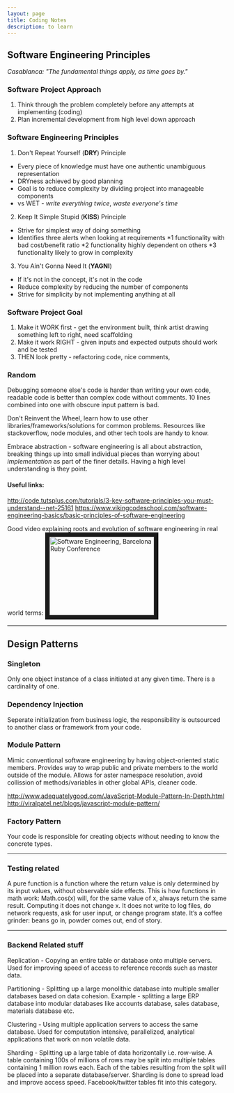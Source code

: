 ```yaml
---
layout: page
title: Coding Notes
description: to learn
---
```


## Software Engineering Principles
*Casablanca: "The fundamental things apply, as time goes by."*

### Software Project Approach
1. Think through the problem completely before any attempts at implementing (coding)
2. Plan incremental development from high level down approach

### Software Engineering Principles

1. Don't Repeat Yourself (**DRY**) Principle
  * Every piece of knowledge must have one authentic unambiguous representation
  * DRYness achieved by good planning
  * Goal is to reduce complexity by dividing project into manageable components
  * vs WET - *write everything twice*, *waste everyone's time*
2. Keep It Simple Stupid (**KISS**) Principle
  * Strive for simplest way of doing something
  * Identifies three alerts when looking at requirements
    *1 functionality with bad cost/benefit ratio
    *2 functionality highly dependent on others
    *3 functionality likely to grow in complexity
3. You Ain't Gonna Need It (**YAGNI**)
  * If it's not in the concept, it's not in the code
  * Reduce complexity by reducing the number of components
  * Strive for simplicity by not implementing anything at all

### Software Project Goal
1. Make it WORK first - get the environment built, think artist drawing something left to right, need scaffolding
2. Make it work RIGHT - given inputs and expected outputs should work and be tested
3. THEN look pretty - refactoring code, nice comments,


### Random

Debugging someone else's code is harder than writing your own code, readable code is better than complex code without comments.  10 lines combined into one with obscure input pattern is bad.

Don't Reinvent the Wheel, learn how to use other libraries/frameworks/solutions for common problems.  Resources like stackoverflow, node modules, and other tech tools are handy to know.

Embrace abstraction - software engineering is all about abstraction, breaking things up into small individual pieces than worrying about *implementation* as part of the finer details.  Having a high level understanding is they point.

#### Useful links:
http://code.tutsplus.com/tutorials/3-key-software-principles-you-must-understand--net-25161
https://www.vikingcodeschool.com/software-engineering-basics/basic-principles-of-software-engineering

Good video explaining roots and evolution of software engineering in real world terms:
<a href="http://www.youtube.com/watch?feature=player_embedded&v=9IPn5Gk_OiM
" target="_blank"><img src="http://img.youtube.com/vi/9IPn5Gk_OiM/0.jpg" 
alt="Software Engineering, Barcelona Ruby Conference" width="240" height="180" border="10" /></a>

---

## Design Patterns

### Singleton

Only one object instance of a class initiated at any given time. There is a cardinality of one.

### Dependency Injection

Seperate initialization from business logic, the responsibility is outsourced to another class or framework from your code.


### Module Pattern

Mimic conventional software engineering by having object-oriented static members. Provides way to wrap public and private members to the world outside of the module.  Allows for aster namespace resolution, avoid collission of methods/variables in other global APIs, cleaner code.

http://www.adequatelygood.com/JavaScript-Module-Pattern-In-Depth.html
http://viralpatel.net/blogs/javascript-module-pattern/


### Factory Pattern

Your code is responsible for creating objects without needing to know the concrete types.


---


### Testing related

A pure function is a function where the return value is only determined by its input values, without observable side effects. This is how functions in math work: Math.cos(x) will, for the same value of x, always return the same result. Computing it does not change x. It does not write to log files, do network requests, ask for user input, or change program state. It’s a coffee grinder: beans go in, powder comes out, end of story.

---

### Backend Related stuff


Replication - Copying an entire table or database onto multiple servers. Used for improving speed of access to reference records such as master data.

Partitioning - Splitting up a large monolithic database into multiple smaller databases based on data cohesion. Example - splitting a large ERP database into modular databases like accounts database, sales database, materials database etc.

Clustering - Using multiple application servers to access the same database. Used for computation intensive, parallelized, analytical applications that work on non volatile data.

Sharding - Splitting up a large table of data horizontally i.e. row-wise. A table containing 100s of millions of rows may be split into multiple tables containing 1 million rows each. Each of the tables resulting from the split will be placed into a separate database/server. Sharding is done to spread load and improve access speed. Facebook/twitter tables fit into this category.

